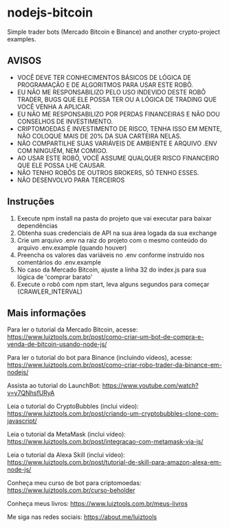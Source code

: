 # nodejs-bitcoin
Simple trader bots (Mercado Bitcoin e Binance) and another crypto-project examples.

## AVISOS

- VOCÊ DEVE TER CONHECIMENTOS BÁSICOS DE LÓGICA DE PROGRAMAÇÃO E DE ALGORITMOS PARA USAR ESTE ROBÔ.
- EU NÃO ME RESPONSABILIZO PELO USO INDEVIDO DESTE ROBÔ TRADER, BUGS QUE ELE POSSA TER OU A LÓGICA DE TRADING QUE VOCÊ VENHA A APLICAR.
- EU NÃO ME RESPONSABILIZO POR PERDAS FINANCEIRAS E NÃO DOU CONSELHOS DE INVESTIMENTO.
- CRIPTOMOEDAS É INVESTIMENTO DE RISCO, TENHA ISSO EM MENTE, NÃO COLOQUE MAIS DE 20% DA SUA CARTEIRA NELAS.
- NÃO COMPARTILHE SUAS VARIÁVEIS DE AMBIENTE E ARQUIVO .ENV COM NINGUÉM, NEM COMIGO.
- AO USAR ESTE ROBÔ, VOCÊ ASSUME QUALQUER RISCO FINANCEIRO QUE ELE POSSA LHE CAUSAR.
- NÃO TENHO ROBÔS DE OUTROS BROKERS, SÓ TENHO ESSES.
- NÃO DESENVOLVO PARA TERCEIROS

## Instruções

1. Execute npm install na pasta do projeto que vai executar para baixar dependências
2. Obtenha suas credenciais de API na sua área logada da sua exchange
3. Crie um arquivo .env na raiz do projeto com o mesmo conteúdo do arquivo .env.example (quando houver)
4. Preencha os valores das variáveis no .env conforme instruído nos comentários do .env.example
5. No caso da Mercado Bitcoin, ajuste a linha 32 do index.js para sua lógica de 'comprar barato'
5. Execute o robô com npm start, leva alguns segundos para começar (CRAWLER_INTERVAL)

## Mais informações

Para ler o tutorial da Mercado Bitcoin, acesse: https://www.luiztools.com.br/post/como-criar-um-bot-de-compra-e-venda-de-bitcoin-usando-node-js/

Para ler o tutorial do bot para Binance (incluindo vídeos), acesse: https://www.luiztools.com.br/post/como-criar-robo-trader-da-binance-em-nodejs/

Assista ao tutorial do LaunchBot: https://www.youtube.com/watch?v=y7QNhsfURyA

Leia o tutorial do CryptoBubbles (inclui vídeo): https://www.luiztools.com.br/post/criando-um-cryptobubbles-clone-com-javascript/

Leia o tutorial da MetaMask (inclui vídeo): https://www.luiztools.com.br/post/integracao-com-metamask-via-js/

Leia o tutorial da Alexa Skill (inclui vídeo): https://www.luiztools.com.br/post/tutorial-de-skill-para-amazon-alexa-em-node-js/

Conheça meu curso de bot para criptomoedas: https://www.luiztools.com.br/curso-beholder

Conheça meus livros: https://www.luiztools.com.br/meus-livros

Me siga nas redes sociais: https://about.me/luiztools
